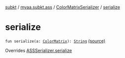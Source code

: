[subkt](../../index.md) / [myaa.subkt.ass](../index.md) / [ColorMatrixSerializer](index.md) / [serialize](./serialize.md)

# serialize

`fun serialize(a: `[`ColorMatrix`](../-color-matrix/index.md)`): `[`String`](https://kotlinlang.org/api/latest/jvm/stdlib/kotlin/-string/index.html) [(source)](https://github.com/Myaamori/SubKt/blob/0.1.13/src/main/kotlin/myaa/subkt/ass/parser.kt#L735)

Overrides [ASSSerializer.serialize](../-a-s-s-serializer/serialize.md)

